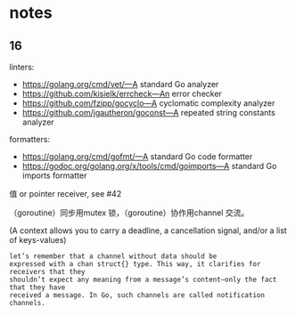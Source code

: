# notes

## 16

linters: 
- https://golang.org/cmd/vet/—A standard Go analyzer
- https://github.com/kisielk/errcheck—An error checker
- https://github.com/fzipp/gocyclo—A cyclomatic complexity analyzer
- https://github.com/jgautheron/goconst—A repeated string constants analyzer

formatters:
- https://golang.org/cmd/gofmt/—A standard Go code formatter
- https://godoc.org/golang.org/x/tools/cmd/goimports—A standard Go imports formatter


值 or pointer receiver, see #42

（goroutine）同步用mutex 锁，（goroutine）协作用channel 交流。

(A context allows you to carry a deadline, a cancellation signal, and/or a list of keys-values)

```
let’s remember that a channel without data should be
expressed with a chan struct{} type. This way, it clarifies for receivers that they
shouldn’t expect any meaning from a message’s content—only the fact that they have
received a message. In Go, such channels are called notification channels.
```